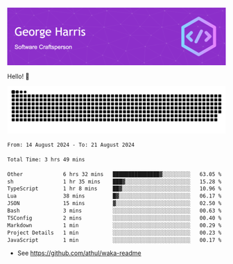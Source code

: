 ![img](./assets/github-header.png)

Hello! :wave:

<div align="center">
  <img  src="https://raw.githubusercontent.com/1999AZZAR/1999AZZAR/readme/resources/grid-snake.svg" alt="snake" />
</div>

<!--START_SECTION:waka-->

```txt
From: 14 August 2024 - To: 21 August 2024

Total Time: 3 hrs 49 mins

Other             6 hrs 32 mins   ███████████████▓░░░░░░░░░   63.05 %
sh                1 hr 35 mins    ███▓░░░░░░░░░░░░░░░░░░░░░   15.28 %
TypeScript        1 hr 8 mins     ██▓░░░░░░░░░░░░░░░░░░░░░░   10.96 %
Lua               38 mins         █▓░░░░░░░░░░░░░░░░░░░░░░░   06.17 %
JSON              15 mins         ▓░░░░░░░░░░░░░░░░░░░░░░░░   02.50 %
Bash              3 mins          ░░░░░░░░░░░░░░░░░░░░░░░░░   00.63 %
TSConfig          2 mins          ░░░░░░░░░░░░░░░░░░░░░░░░░   00.40 %
Markdown          1 min           ░░░░░░░░░░░░░░░░░░░░░░░░░   00.29 %
Project Details   1 min           ░░░░░░░░░░░░░░░░░░░░░░░░░   00.23 %
JavaScript        1 min           ░░░░░░░░░░░░░░░░░░░░░░░░░   00.17 %
```

<!--END_SECTION:waka-->

- See <https://github.com/athul/waka-readme>
